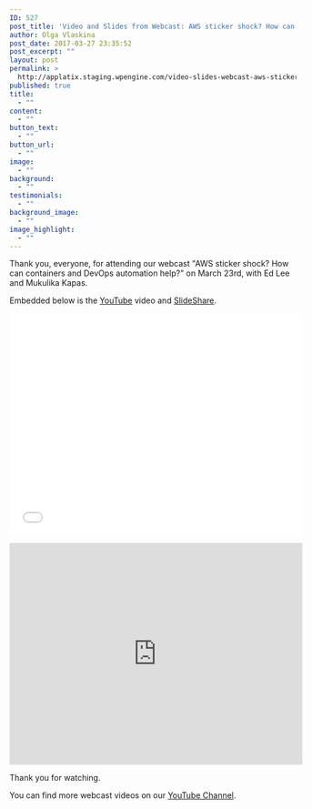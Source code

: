 ```yaml
---
ID: 527
post_title: 'Video and Slides from Webcast: AWS sticker shock? How can containers and DevOps automation help?'
author: Olga Vlaskina
post_date: 2017-03-27 23:35:52
post_excerpt: ""
layout: post
permalink: >
  http://applatix.staging.wpengine.com/video-slides-webcast-aws-sticker-shock-can-containers-devops-automation-help/
published: true
title:
  - ""
content:
  - ""
button_text:
  - ""
button_url:
  - ""
image:
  - ""
background:
  - ""
testimonials:
  - ""
background_image:
  - ""
image_highlight:
  - ""
---
```

<p>Thank you, everyone, for attending our webcast "AWS sticker shock? How can containers and DevOps automation help?" on March 23rd, with Ed Lee and Mukulika Kapas.</p>
<p>Embedded below is the <a href="https://youtu.be/6-8nVd_RV3o?list=PLyYu0xZWAP-30opVti57O2q1pKOWyLkgU">YouTube</a> video and <a href="https://www.slideshare.net/applatix">SlideShare</a>.</p>
<p><iframe src="//www.youtube.com/embed/6-8nVd_RV3o?list=PLyYu0xZWAP-30opVti57O2q1pKOWyLkgU" width="515" height="390" frameborder="0" allowfullscreen="allowfullscreen"></iframe></p>
<p><iframe style="border: none;" src="https://www.slideshare.net/applatix/slideshelf" width="515px" height="390px" frameborder="0" marginwidth="0" marginheight="0" scrolling="no" allowfullscreen="allowfullscreen"></iframe></p>
<p>Thank you for watching.</p>
<p>You can find more webcast videos on our <a href="https://www.youtube.com/playlist?list=PLyYu0xZWAP-30opVti57O2q1pKOWyLkgU">YouTube Channel</a>.</p>